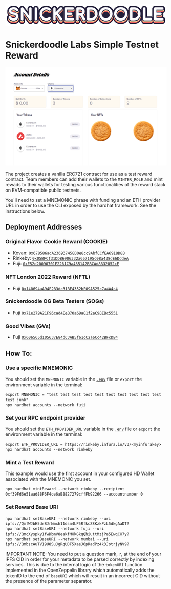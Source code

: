 ![Test Rewards](https://github.com/SnickerdoodleLabs/Snickerdoodle-Theme-Light/blob/main/snickerdoodle_horizontal_notab.png?raw=true)

# Snickerdoodle Labs Simple Testnet Reward

![Data Wallet](/assets/wallet-visualization.png)

The project creates a vanilla ERC721 contract for use as a test reward contract. Team members can add their wallets to the `MINTER_ROLE` and 
mint rewads to their wallets for testing various functionalities of the reward stack on EVM-compatible public testnets. 

You'll need to set a MNEMONIC phrase with funding and an ETH provider URL in order to use the CLI exposed by the hardhat framework. See the 
instructions below.

## Deployment Addresses

### Original Flavor Cookie Reward (COOKIE)

- Kovan: [`0x678586adA236937458D0e8cc9AbfCCfEA6918D8B`](https://kovan.etherscan.io/address/0x678586adA236937458D0e8cc9AbfCCfEA6918D8B)
- Rinkeby: [`0x05BFCf31DDB6906332a657195c08a438dE6DddeA`](https://rinkeby.etherscan.io/address/0x05BFCf31DDB6906332a657195c08a438dE6DddeA)
- Fuji: [`0xE52d20090701F2261C9a435142BBCAd8332052cE`](https://testnet.snowtrace.io/address/0xE52d20090701F2261C9a435142BBCAd8332052cE)

### NFT London 2022 Reward (NFTL)

- Fuji [`0x140694aA94F283dc31BE4352bF09A525c7a4A4c4`](https://testnet.snowtrace.io/address/0x140694aA94F283dc31BE4352bF09A525c7a4A4c4)

### Snickerdoodle OG Beta Testers (SOGs)

- Fuji [`0x71e279A21F96cad4Ee870a69a81f2aC98EBc5551`](https://testnet.snowtrace.io/address/0x71e279A21F96cad4Ee870a69a81f2aC98EBc5551)

### Good Vibes (GVs)

- Fuji [`0x606565d105637E84dC3AB5f61cC2a6Cc42BFcDB4`](https://testnet.snowtrace.io/address/0x606565d105637E84dC3AB5f61cC2a6Cc42BFcDB4)

## How To:

### Use a specific MNEMONIC

You should set the `MNEMONIC` variable in the [`.env`](https://www.npmjs.com/package/dotenv) file or `export` the environment variable in the terminal:

```shell
export MNEMONIC = "test test test test test test test test test test test junk"
npx hardhat accounts --network fuji
```

### Set your RPC endpoint provider

You should set the `ETH_PROVIDER_URL` variable in the [`.env`](https://www.npmjs.com/package/dotenv) file or `export` the environment variable in the terminal:

```shell
export ETH_PROVIDER_URL = https://rinkeby.infura.io/v3/<myinfurakey>
npx hardhat accounts --network rinkeby
```

### Mint a Test Reward

This example would use the first account in your configured HD Wallet associated with the MNEMONIC you set.

```shell
npx hardhat mintReward --network rinkeby --recipient 0xf39Fd6e51aad88F6F4ce6aB8827279cffFb92266 --accountnumber 0
```

### Set Reward Base URI

```shell
npx hardhat setBaseURI --network rinkeby --uri ipfs://QmfWJbH5drBJrNmxh11dsm4LP5RfkcZ8KzkPzL5dkgAaDT?
npx hardhat setBaseURI --network fuji --uri ipfs://QmcXyspky1fwDbmV8eakfMXkGkqQhiuttMzjPa5EwqCX7y?
npx hardhat setBaseURI --network mumbai --uri ipfs://QmbscAuTV19U8SuJgRqUDF5XaeJ6pRadPz4k3JotrjyNV9?
```

IMPORTANT NOTE: 
You need to put a question mark, `?`, at the end of your IPFS CID in order for your metadata to be parsed correctly
by indexing services. This is due to the internal logic of the `tokenURI` function implemented in the OpenZeppelin 
library which automatically adds the tokenID to the end of `baseURI` which will result in an incorrect CID without
the presence of the parameter separator. 